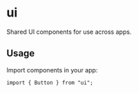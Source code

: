 # ui

Shared UI components for use across apps.

## Usage

Import components in your app:

```tsx
import { Button } from "ui";
```

